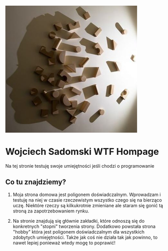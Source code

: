 ![Foto Wojciech Sadomski](git/web-design-magic.jpg)

# Wojciech Sadomski WTF Hompage

Na tej stronie testuję swoje umiejętności jeśli chodzi o programowanie

## Co tu znajdziemy?

1. Moja strona domowa jest poligonem doświadczalnym. Wprowadzam i testuję na niej w czasie rzeczewistym wszystko czego się na bierząco uczę. Niektóre rzeczy są kilkukrotnie zmieniane ale staram się gonić tą stroną za zapotrzebowaniem rynku.

2. Na stronie znajdują się głównie zakładki, które odnoszą się do konkretnych "stopni" tworzenia strony.
   Dodatkowo powstała strona "hobby" która jest poligonem doświadczalnym dla wszystkich zdobytych umiejętności.
   Także jak coś nie działa tak jak powinno, to nawet lepiej ponieważ wtedy mogę to poprawić!
